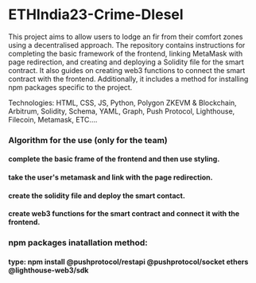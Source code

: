 # ETHIndia23-Crime-DIesel

This project aims to allow users to lodge an fir from their comfort zones using a decentralised approach. The repository contains instructions for completing the basic framework of the frontend, linking MetaMask with page redirection, and creating and deploying a Solidity file for the smart contract. It also guides on creating web3 functions to connect the smart contract with the frontend. Additionally, it includes a method for installing npm packages specific to the project. 

Technologies:
HTML, CSS, JS, Python, Polygon ZKEVM & Blockchain, Arbitrum, Solidity, Schema, YAML, Graph, Push Protocol, Lighthouse, Filecoin, Metamask, ETC….

### Algorithm for the use (only for the team)

#### complete the basic frame of the frontend and then use styling.

#### take the user's metamask and link with the page redirection.

#### create the solidity file and deploy the smart contact.

#### create web3 functions for the smart contract and connect it with the frontend.

### npm packages inatallation method:

#### type: npm install @pushprotocol/restapi @pushprotocol/socket ethers @lighthouse-web3/sdk

